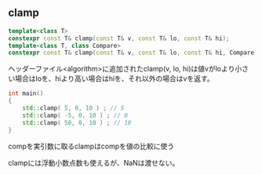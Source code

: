## clamp

~~~c++
template<class T>
constexpr const T& clamp(const T& v, const T& lo, const T& hi);
template<class T, class Compare>
constexpr const T& clamp(const T& v, const T& lo, const T& hi, Compare comp);
~~~

ヘッダーファイル\<algorithm\>に追加されたclamp(v, lo, hi)は値vがloより小さい場合はloを、hiより高い場合はhiを、それ以外の場合はvを返す。

~~~cpp
int main()
{
    std::clamp( 5, 0, 10 ) ; // 5
    std::clamp( -5, 0, 10 ) ; // 0
    std::clamp( 50, 0, 10 ) ; // 10
}
~~~

compを実引数に取るclampはcompを値の比較に使う

clampには浮動小数点数も使えるが、NaNは渡せない。
